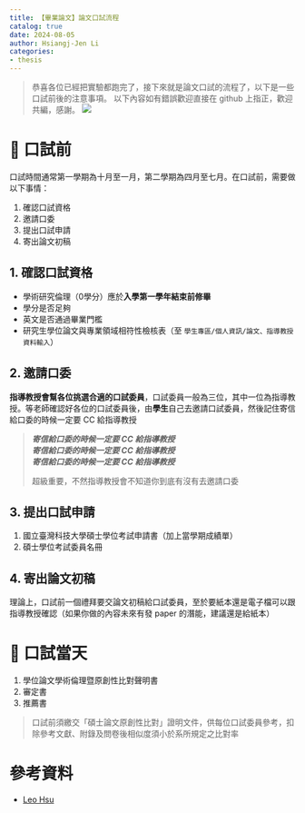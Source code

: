 ```yaml
---
title: 【畢業論文】論文口試流程
catalog: true
date: 2024-08-05
author: Hsiangj-Jen Li
categories:
- thesis
---
```


> 恭喜各位已經把實驗都跑完了，接下來就是論文口試的流程了，以下是一些口試前後的注意事項。
> 以下內容如有錯誤歡迎直接在 github 上指正，歡迎共編，感謝。
> [![](https://img.shields.io/badge/GitHub-100000?style=for-the-badge&logo=github&logoColor=white)](https://github.com/NTUST-SiMS-Lab/it-blog/source/_posts/thesis/02_oral_defense.md)

# 🚀 口試前

口試時間通常第一學期為十月至一月，第二學期為四月至七月。在口試前，需要做以下事情：

1. 確認口試資格
2. 邀請口委
3. 提出口試申請
4. 寄出論文初稿

## 1. 確認口試資格

- 學術研究倫理（0學分）應於**入學第一學年結束前修畢**
- 學分是否足夠
- 英文是否通過畢業門檻
- 研究生學位論文與專業領域相符性檢核表（至 `學生專區/個人資訊/論文、指導教授資料輸入`）

## 2. 邀請口委

**指導教授會幫各位挑選合適的口試委員**，口試委員一般為三位，其中一位為指導教授。等老師確認好各位的口試委員後，由**學生**自己去邀請口試委員，然後記住寄信給口委的時候一定要 CC 給指導教授

> ***寄信給口委的時候一定要 CC 給指導教授***  
> ***寄信給口委的時候一定要 CC 給指導教授***  
> ***寄信給口委的時候一定要 CC 給指導教授***  
>   
> 超級重要，不然指導教授會不知道你到底有沒有去邀請口委

## 3. 提出口試申請

1. 國立臺灣科技大學碩士學位考試申請書（加上當學期成績單）
1. 碩士學位考試委員名冊

## 4. 寄出論文初稿

理論上，口試前一個禮拜要交論文初稿給口試委員，至於要紙本還是電子檔可以跟指導教授確認（如果你做的內容未來有發 paper 的潛能，建議還是給紙本）

# 🚀 口試當天

1. 學位論文學術倫理暨原創性比對聲明書
1. 審定書
1. 推薦書

> 口試前須繳交「碩士論文原創性比對」證明文件，供每位口試委員參考，扣除參考文獻、附錄及問卷後相似度須小於系所規定之比對率
  <!-- - 在簡報上放上截圖證明即可
  - 但是還是建議印出來
    - 有些系所會要求口委在上面簽名 -->

<!-- # 須備妥文件檢核表

1. 學位論文學術倫理暨原創性比對聲明書 -->

# 參考資料
- [Leo Hsu](https://hackmd.io/@YWHSU-Leo/BJaPFkLli)